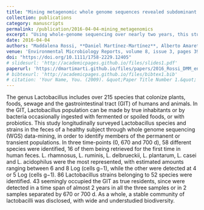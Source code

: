 ```yaml
---
title: "Mining metagenomic whole genome sequences revealed subdominant but constant Lactobacillus population in the human gut microbiota"
collection: publications
category: manuscripts
permalink: /publication/2016-04-04-mining_metagenomics
excerpt: "Using whole-genome sequencing over nearly two years, this study identified a stable, highly diverse community of both resident and transient Lactobacillus species and strains in a healthy subject's gut, including 16 never-before-seen in human feces."
date: 2016-04-04
authors: "Maddalena Rossi, **Daniel Martínez‐Martínez**, Alberto Amaretti, Alessandro Ulrici, Stefano Raimondi, Andrés Moya"
venue: 'Environmental Microbiology Reports, volume 8, issue 3, pages 399-406'
doi: "https://doi.org/10.1111/1758-2229.12405"
# slidesurl: 'http://academicpages.github.io/files/slides1.pdf'
paperurl: 'https://dmartimarti.github.io/files/papers/2016_Rossi_DMM_env_micro_reports.pdf'
# bibtexurl: 'http://academicpages.github.io/files/bibtex1.bib'
# citation: 'Your Name, You. (2009). &quot;Paper Title Number 1.&quot; <i>Journal 1</i>. 1(1).'
---
```

<!-- The contents above will be part of a list of publications, if the user clicks the link for the publication than the contents of section will be rendered as a full page, allowing you to provide more information about the paper for the reader. When publications are displayed as a single page, the contents of the above "citation" field will automatically be included below this section in a smaller font. -->

The genus Lactobacillus includes over 215 species that colonize plants, foods, sewage and the gastrointestinal tract (GIT) of humans and animals. In the GIT, Lactobacillus population can be made by true inhabitants or by bacteria occasionally ingested with fermented or spoiled foods, or with probiotics. This study longitudinally surveyed Lactobacillus species and strains in the feces of a healthy subject through whole genome sequencing (WGS) data-mining, in order to identify members of the permanent or transient populations. In three time-points (0, 670 and 700 d), 58 different species were identified, 16 of them being retrieved for the first time in human feces. L. rhamnosus, L. ruminis, L. delbrueckii, L. plantarum, L. casei and L. acidophilus were the most represented, with estimated amounts ranging between 6 and 8 Log (cells g−1), while the other were detected at 4 or 5 Log (cells g−1). 86 Lactobacillus strains belonging to 52 species were identified. 43 seemingly occupied the GIT as true residents, since were detected in a time span of almost 2 years in all the three samples or in 2 samples separated by 670 or 700 d. As a whole, a stable community of lactobacilli was disclosed, with wide and understudied biodiversity.